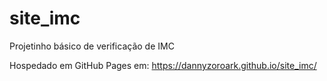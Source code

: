 # site_imc
Projetinho básico de verificação de IMC

Hospedado em GitHub Pages em: https://dannyzoroark.github.io/site_imc/
